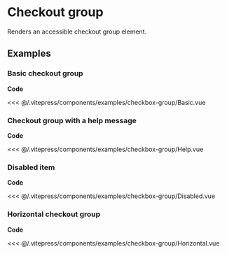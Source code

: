 <script setup>
import Basic from '../.vitepress/components/examples/checkbox-group/Basic.vue'
import Help from '../.vitepress/components/examples/checkbox-group/Help.vue'
import Disabled from '../.vitepress/components/examples/checkbox-group/Disabled.vue'
import Horizontal from '../.vitepress/components/examples/checkbox-group/Horizontal.vue'
</script>

# Checkout group

Renders an accessible checkout group element.

## Examples

### Basic checkout group
<Example>
  <Basic />
</Example>

**Code**

<<< @/.vitepress/components/examples/checkbox-group/Basic.vue

### Checkout group with a help message
<Example>
  <Help />
</Example>

**Code**

<<< @/.vitepress/components/examples/checkbox-group/Help.vue

### Disabled item
<Example>
  <Disabled />
</Example>

**Code**

<<< @/.vitepress/components/examples/checkbox-group/Disabled.vue

### Horizontal checkout group
<Example>
  <Horizontal />
</Example>

**Code**

<<< @/.vitepress/components/examples/checkbox-group/Horizontal.vue
